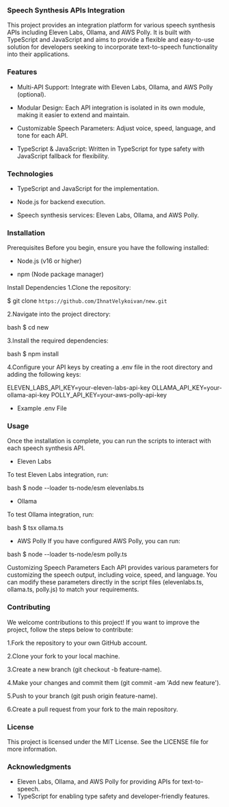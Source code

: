 ### Speech Synthesis APIs Integration
This project provides an integration platform for various speech synthesis APIs including Eleven Labs, Ollama, and AWS Polly. It is built with TypeScript and JavaScript and aims to provide a flexible and easy-to-use solution for developers seeking to incorporate text-to-speech functionality into their applications.

### Features

- Multi-API Support: Integrate with Eleven Labs, Ollama, and AWS Polly (optional).

- Modular Design: Each API integration is isolated in its own module, making it easier to extend and maintain.

- Customizable Speech Parameters: Adjust voice, speed, language, and tone for each API.

- TypeScript & JavaScript: Written in TypeScript for type safety with JavaScript fallback for flexibility.

### Technologies
- TypeScript and JavaScript for the implementation.

- Node.js for backend execution.

- Speech synthesis services: Eleven Labs, Ollama, and AWS Polly.

### Installation
Prerequisites
Before you begin, ensure you have the following installed:

- Node.js (v16 or higher)

- npm (Node package manager)

Install Dependencies
1.Clone the repository:

$ git clone `https://github.com/IhnatVelykoivan/new.git`

2.Navigate into the project directory:

bash
$ cd new

3.Install the required dependencies:

bash
$ npm install

4.Configure your API keys by creating a .env file in the root directory and adding the following keys:

ELEVEN_LABS_API_KEY=your-eleven-labs-api-key
OLLAMA_API_KEY=your-ollama-api-key
POLLY_API_KEY=your-aws-polly-api-key

- Example .env File

### Usage
Once the installation is complete, you can run the scripts to interact with each speech synthesis API.

- Eleven Labs

To test Eleven Labs integration, run:

bash
$ node --loader ts-node/esm elevenlabs.ts

- Ollama

To test Ollama integration, run:

bash
$ tsx ollama.ts

- AWS Polly
If you have configured AWS Polly, you can run:

bash
$ node --loader ts-node/esm polly.ts

Customizing Speech Parameters
Each API provides various parameters for customizing the speech output, including voice, speed, and language. You can modify these parameters directly in the script files (elevenlabs.ts, ollama.ts, polly.js) to match your requirements.

### Contributing
We welcome contributions to this project! If you want to improve the project, follow the steps below to contribute:

1.Fork the repository to your own GitHub account.

2.Clone your fork to your local machine.

3.Create a new branch (git checkout -b feature-name).

4.Make your changes and commit them (git commit -am 'Add new feature').

5.Push to your branch (git push origin feature-name).

6.Create a pull request from your fork to the main repository.

### License
This project is licensed under the MIT License. See the LICENSE file for more information.

### Acknowledgments

- Eleven Labs, Ollama, and AWS Polly for providing APIs for text-to-speech.
- TypeScript for enabling type safety and developer-friendly features.
